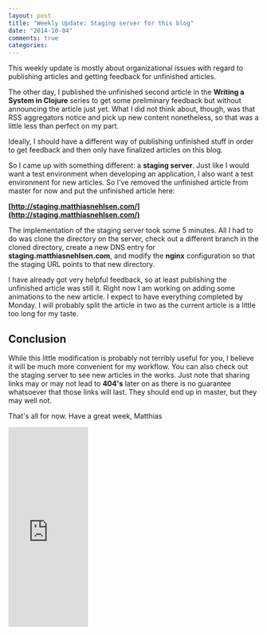 ```yaml
---
layout: post
title: "Weekly Update: Staging server for this blog"
date: "2014-10-04"
comments: true
categories: 
---
```

This weekly update is mostly about organizational issues with regard to publishing articles and getting feedback for unfinished articles.

The other day, I published the unfinished second article in the **Writing a System in Clojure** series to get some preliminary feedback but without announcing the article just yet. What I did not think about, though, was that RSS aggregators notice and pick up new content nonetheless, so that was a little less than perfect on my part.

Ideally, I should have a different way of publishing unfinished stuff in order to get feedback and then only have finalized articles on this blog.

So I came up with something different: a **staging server**. Just like I would want a test environment when developing an application, I also want a test environment for new articles. So I've removed the unfinished article from master for now and put the unfinished article here:

**[http://staging.matthiasnehlsen.com/](http://staging.matthiasnehlsen.com/)**

The implementation of the staging server took some 5 minutes. All I had to do was clone the directory on the server, check out a different branch in the cloned directory, create a new DNS entry for **staging.matthiasnehlsen.com**, and modify the **nginx** configuration so that the staging URL points to that new directory.

I have already got very helpful feedback, so at least publishing the unfinished article was still it. Right now I am working on adding some animations to the new article. I expect to have everything completed by Monday. I will probably split the article in two as the current article is a little too long for my taste.

## Conclusion
While this little modification is probably not terribly useful for you, I believe it will be much more convenient for my workflow. You can also check out the staging server to see new articles in the works. Just note that sharing links may or may not lead to **404's** later on as there is no guarantee whatsoever that those links will last. They should end up in master, but they may well not.

That's all for now. Have a great week,
Matthias

<iframe width="160" height="400" src="https://leanpub.com/building-a-system-in-clojure/embed" frameborder="0" allowtransparency="true"></iframe>